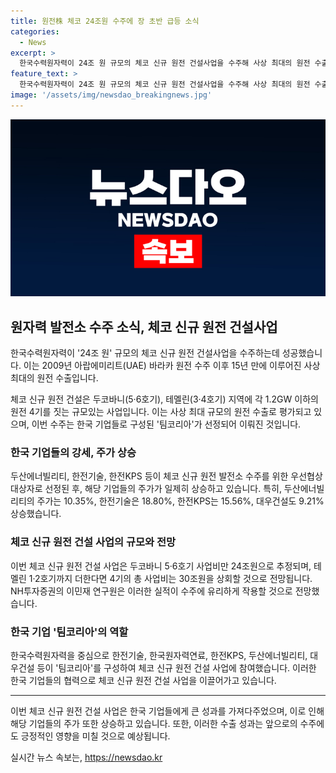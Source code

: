 ```yaml
---
title: 원전株 체코 24조원 수주에 장 초반 급등 소식
categories:
  - News
excerpt: >
  한국수력원자력이 24조 원 규모의 체코 신규 원전 건설사업을 수주해 사상 최대의 원전 수출을 이룬 것으로 알려졌다. 한국 기업들이 구성한 팀코리아가 우선협상대상자로 선정되면서 관련 기업들의 주가가 상승하고 있다. 체코는 두코바니와 테멜린 지역에서 각 1.2GW 이하의 원전 4기를 건설하는 사업으로, 이는 2009년 이후 15년 만에 이뤄진 일이다. NH투자증권은 이를 통해 24조원의 사업비가 소요될 것으로 예상했다.
feature_text: >
  한국수력원자력이 24조 원 규모의 체코 신규 원전 건설사업을 수주해 사상 최대의 원전 수출을 이룬 것으로 알려졌다. 한국 기업들이 구성한 팀코리아가 우선협상대상자로 선정되면서 관련 기업들의 주가가 상승하고 있다. 체코는 두코바니와 테멜린 지역에서 각 1.2GW 이하의 원전 4기를 건설하는 사업으로, 이는 2009년 이후 15년 만에 이뤄진 일이다. NH투자증권은 이를 통해 24조원의 사업비가 소요될 것으로 예상했다.
image: '/assets/img/newsdao_breakingnews.jpg'
---
```


<p><img src="/assets/img/newsdao_breakingnews.jpg" alt="flaretime 속보" /></p>

<h2 data-ke-size="size26">원자력 발전소 수주 소식, 체코 신규 원전 건설사업 </h2>

<p data-ke-size="size16">한국수력원자력이 '24조 원' 규모의 체코 신규 원전 건설사업을 수주하는데 성공했습니다. 이는 2009년 아랍에미리트(UAE) 바라카 원전 수주 이후 15년 만에 이루어진 사상 최대의 원전 수출입니다.</p>

<p data-ke-size="size16">체코 신규 원전 건설은 두코바니(5·6호기), 테멜린(3·4호기) 지역에 각 1.2GW 이하의 원전 4기를 짓는 규모있는 사업입니다. 이는 사상 최대 규모의 원전 수출로 평가되고 있으며, 이번 수주는 한국 기업들로 구성된 '팀코리아'가 선정되어 이뤄진 것입니다.</p>

<h3 data-ke-size="size24">한국 기업들의 강세, 주가 상승</h3>

<p data-ke-size="size16">두산에너빌리티, 한전기술, 한전KPS 등이 체코 신규 원전 발전소 수주를 위한 우선협상대상자로 선정된 후, 해당 기업들의 주가가 일제히 상승하고 있습니다. 특히, 두산에너빌리티의 주가는 10.35%, 한전기술은 18.80%, 한전KPS는 15.56%, 대우건설도 9.21% 상승했습니다.</p>

<h3 data-ke-size="size24">체코 신규 원전 건설 사업의 규모와 전망</h3>

<p data-ke-size="size16">이번 체코 신규 원전 건설 사업은 두코바니 5·6호기 사업비만 24조원으로 추정되며, 테멜린 1·2호기까지 더한다면 4기의 총 사업비는 30조원을 상회할 것으로 전망됩니다. NH투자증권의 이민재 연구원은 이러한 실적이 수주에 유리하게 작용할 것으로 전망했습니다.</p>

<h3 data-ke-size="size24">한국 기업 '팀코리아'의 역할</h3>

<p data-ke-size="size16">한국수력원자력을 중심으로 한전기술, 한국원자력연료, 한전KPS, 두산에너빌리티, 대우건설 등이 '팀코리아'를 구성하여 체코 신규 원전 건설 사업에 참여했습니다. 이러한 한국 기업들의 협력으로 체코 신규 원전 건설 사업을 이끌어가고 있습니다.</p>

<hr> 

<p data-ke-size="size16">이번 체코 신규 원전 건설 사업은 한국 기업들에게 큰 성과를 가져다주었으며, 이로 인해 해당 기업들의 주가 또한 상승하고 있습니다. 또한, 이러한 수출 성과는 앞으로의 수주에도 긍정적인 영향을 미칠 것으로 예상됩니다.</p>
실시간 뉴스 속보는, <a href="https://newsdao.kr" rel="dofollow">https://newsdao.kr</a>



